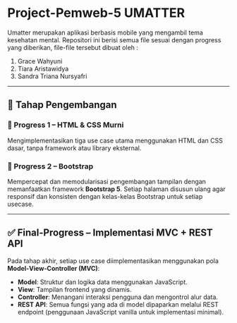 # Project-Pemweb-5 UMATTER

Umatter merupakan aplikasi berbasis mobile yang mengambil tema kesehatan mental.
Repositori ini berisi semua file sesuai dengan progress yang diberikan, file-file tersebut dibuat oleh : 

1. Grace Wahyuni 
2. Tiara Aristawidya 
3. Sandra Triana Nursyafri 

---

## 🚧 Tahap Pengembangan

### 🔹 Progress 1 – HTML & CSS Murni
Mengimplementasikan tiga use case utama menggunakan HTML dan CSS dasar, tanpa framework atau library eksternal.

### 🔹 Progress 2 – Bootstrap
Mempercepat dan memodularisasi pengembangan tampilan dengan memanfaatkan framework **Bootstrap 5**. Setiap halaman disusun ulang agar responsif dan konsisten dengan kelas-kelas Bootstrap untuk setiap usecase.

---

## ✅ Final-Progress – Implementasi MVC + REST API

Pada tahap akhir, setiap use case diimplementasikan menggunakan pola **Model‑View‑Controller (MVC)**:

- **Model**: Struktur dan logika data menggunakan JavaScript.
- **View**: Tampilan frontend yang dinamis.
- **Controller**: Menangani interaksi pengguna dan mengontrol alur data.
- **REST API**: Semua fungsi yang ada di model dipaparkan melalui REST endpoint (penggunaan JavaScript vanilla untuk implementasi minimal).
